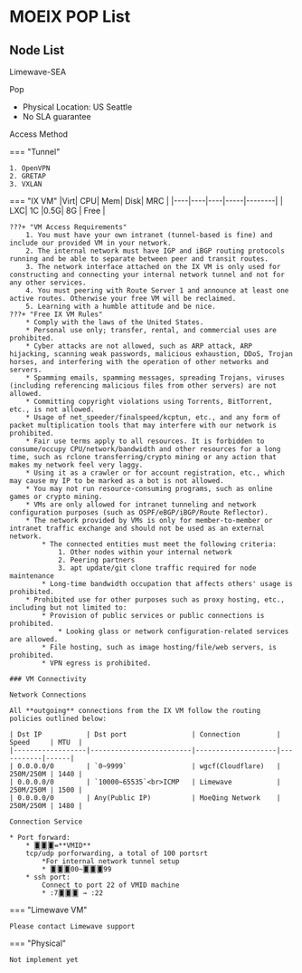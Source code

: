 # MOEIX POP List

## Node List

Limewave-SEA

Pop
    
* Physical Location: US Seattle
* No SLA guarantee

Access Method

=== "Tunnel"

    1. OpenVPN
    2. GRETAP
    3. VXLAN

=== "IX VM"
    |Virt| CPU| Mem| Disk| MRC    |
    |----|----|----|-----|--------|
    | LXC| 1C |0.5G| 8G  | Free   |

    ???+ "VM Access Requirements"
        1. You must have your own intranet (tunnel-based is fine) and include our provided VM in your network.
        2. The internal network must have IGP and iBGP routing protocols running and be able to separate between peer and transit routes.
        3. The network interface attached on the IX VM is only used for constructing and connecting your internal network tunnel and not for any other services.
        4. You must peering with Route Server 1 and announce at least one active routes. Otherwise your free VM will be reclaimed.
        5. Learning with a humble attitude and be nice.
    ???+ "Free IX VM Rules"
        * Comply with the laws of the United States.
        * Personal use only; transfer, rental, and commercial uses are prohibited.
        * Cyber attacks are not allowed, such as ARP attack, ARP hijacking, scanning weak passwords, malicious exhaustion, DDoS, Trojan horses, and interfering with the operation of other networks and servers.
        * Spamming emails, spamming messages, spreading Trojans, viruses (including referencing malicious files from other servers) are not allowed.
        * Committing copyright violations using Torrents, BitTorrent, etc., is not allowed.
        * Usage of net_speeder/finalspeed/kcptun, etc., and any form of packet multiplication tools that may interfere with our network is prohibited.
        * Fair use terms apply to all resources. It is forbidden to consume/occupy CPU/network/bandwidth and other resources for a long time, such as rclone transferring/crypto mining or any action that makes my network feel very laggy.
        * Using it as a crawler or for account registration, etc., which may cause my IP to be marked as a bot is not allowed.
        * You may not run resource-consuming programs, such as online games or crypto mining.
        * VMs are only allowed for intranet tunneling and network configuration purposes (such as OSPF/eBGP/iBGP/Route Reflector).
        * The network provided by VMs is only for member-to-member or intranet traffic exchange and should not be used as an external network.
            * The connected entities must meet the following criteria:
                1. Other nodes within your internal network
                2. Peering partners
                3. apt update/git clone traffic required for node maintenance
            * Long-time bandwidth occupation that affects others' usage is prohibited.
        * Prohibited use for other purposes such as proxy hosting, etc., including but not limited to:
            * Provision of public services or public connections is prohibited.
                * Looking glass or network configuration-related services are allowed.
            * File hosting, such as image hosting/file/web servers, is prohibited.
            * VPN egress is prohibited.
            
    ### VM Connectivity
    
    Network Connections
    
    All **outgoing** connections from the IX VM follow the routing policies outlined below:
    
    | Dst IP           | Dst port                | Connection         | Speed     | MTU  |
    |------------------|-------------------------|--------------------|-----------|------|
    | 0.0.0.0/0        | `0~9999`                | wgcf(Cloudflare)   | 250M/250M | 1440 |
    | 0.0.0.0/0        | `10000~65535`<br>ICMP   | Limewave           | 250M/250M | 1500 |
    | 0.0.0.0/0        | Any(Public IP)          | MoeQing Network    | 250M/250M | 1480 |
    
    Connection Service  
    
    * Port forward:
        * 🂠🂠🂠=**VMID**
        tcp/udp porforwarding, a total of 100 portsrt
            *For internal network tunnel setup  
            * 🂠🂠🂠00~🂠🂠🂠99
        * ssh port:
            Connect to port 22 of VMID machine
            * :7🂠🂠🂠 → :22

=== "Limewave VM"

    Please contact Limewave support
    
=== "Physical"

    Not implement yet


